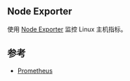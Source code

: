 ## Node Exporter

使用 [Node Exporter](https://prometheus.io/docs/guides/node-exporter/#installing-and-running-the-node-exporter) 监控 Linux 主机指标。

## 参考

-   [Prometheus](https://prometheus.io/)
